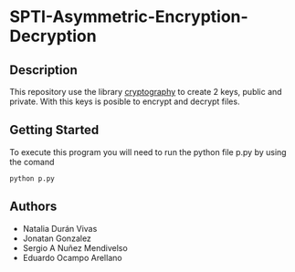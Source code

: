 # SPTI-Asymmetric-Encryption-Decryption

## Description
This repository use the library [cryptography](https://cryptography.io/en/latest/) to create 2 keys, public and private. With this keys is posible to encrypt and decrypt files.

## Getting Started
To execute this program you will need to run the python file p.py by using the comand

```
python p.py
```

## Authors
- Natalia Durán Vivas
- Jonatan Gonzalez
- Sergio A Nuñez Mendivelso
- Eduardo Ocampo Arellano
